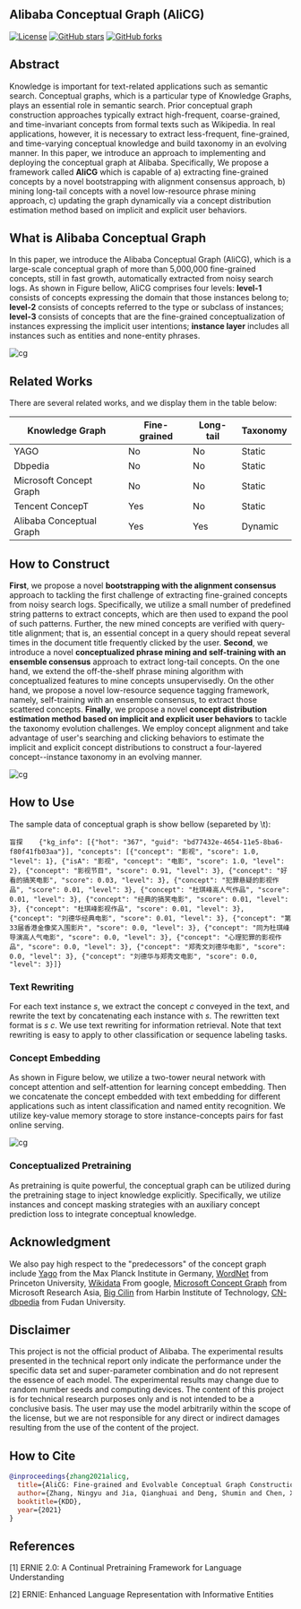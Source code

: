 ## Alibaba  Conceptual Graph (AliCG)

[![License](https://img.shields.io/github/license/alibaba-research/ConceptGraph?style=flat-square)](https://github.com/alibaba-research/ConceptGraph/blob/master/LICENSE)
[![GitHub stars](https://img.shields.io/github/stars/alibaba-research/ConceptGraph?style=flat-square)](https://github.com/alibaba-research/ConceptGraph/stargazers)
[![GitHub forks](https://img.shields.io/github/forks/alibaba-research/ConceptGraph?style=flat-square&color=blueviolet)](https://github.com/alibaba-research/ConceptGraph/network/members)

## Abstract 

Knowledge is important for text-related applications such as semantic search. Conceptual graphs, which is a particular type of Knowledge Graphs, plays an essential role in semantic search. Prior conceptual graph construction approaches typically extract high-frequent, coarse-grained, and time-invariant concepts from formal texts such as Wikipedia. In real applications, however, it is necessary to extract less-frequent, fine-grained, and time-varying conceptual knowledge and build taxonomy in an evolving manner.  In this paper, we introduce an approach to implementing and deploying the conceptual graph at Alibaba. Specifically, We propose a framework called **AliCG** which is capable of a) extracting fine-grained concepts by a novel bootstrapping with alignment consensus approach, b) mining long-tail concepts with a novel low-resource phrase mining approach, c) updating the graph dynamically via a concept distribution estimation method based on implicit and explicit user behaviors.   


## What is Alibaba Conceptual Graph

In this paper, we introduce the Alibaba Conceptual Graph (AliCG), which is a large-scale conceptual graph of more than 5,000,000 fine-grained concepts, still in fast growth, automatically extracted from noisy search logs. As shown in Figure bellow, AliCG comprises four levels: **level-1** consists of concepts expressing the domain that those instances belong to;  **level-2** consists of concepts referred to the type or subclass of instances;  **level-3** consists of concepts that are the fine-grained conceptualization of instances expressing the implicit user intentions;  **instance layer** includes all instances such as entities and none-entity phrases.  

 ![cg](figs/alicg.jpg)

## Related Works 

There are several related works, and we display them in the table below:

| Knowledge Graph    | Fine-grained | Long-tail | Taxonomy |
|  ----  | ----  |----| ----  |
| YAGO | No |No|Static|
| Dbpedia | No |No|Static|
| Microsoft Concept Graph | No |No|Static|
| Tencent ConcepT | Yes |No|Static|
| Alibaba  Conceptual Graph | Yes |Yes|Dynamic|

## How to Construct

**First**, we propose a novel  **bootstrapping with the alignment consensus** approach to tackling the first challenge of extracting fine-grained concepts from noisy search logs. Specifically, we utilize a small number of predefined string patterns to extract concepts, which are then used to expand the pool of such patterns. Further, the new mined concepts are verified with query-title alignment; that is, an essential concept in a query should repeat several times in the document title frequently clicked by the user.  **Second**, we introduce a novel **conceptualized phrase mining and self-training with an ensemble consensus** approach to extract long-tail concepts. On the one hand, we extend the off-the-shelf phrase mining algorithm with conceptualized features to mine concepts unsupervisedly.  On the other hand, we propose a novel low-resource sequence tagging framework, namely, self-training with an ensemble consensus, to extract those scattered concepts.  **Finally**,  we propose a novel **concept distribution estimation method based on implicit and explicit user behaviors** to tackle the taxonomy evolution challenges. We employ concept alignment and take advantage of user's searching and clicking behaviors to estimate the implicit and explicit concept distributions to construct a four-layered concept--instance taxonomy in an evolving manner.  

 ![cg](figs/arc1.jpg)


## How to Use

The sample data of  conceptual graph is show bellow (separeted by \t):

```
盲探    {"kg_info": [{"hot": "367", "guid": "bd77432e-4654-11e5-8ba6-f80f41fb03aa"}], "concepts": [{"concept": "影视", "score": 1.0, "level": 1}, {"isA": "影视", "concept": "电影", "score": 1.0, "level": 2}, {"concept": "影视节目", "score": 0.91, "level": 3}, {"concept": "好看的搞笑电影", "score": 0.03, "level": 3}, {"concept": "犯罪悬疑的影视作品", "score": 0.01, "level": 3}, {"concept": "杜琪峰高人气作品", "score": 0.01, "level": 3}, {"concept": "经典的搞笑电影", "score": 0.01, "level": 3}, {"concept": "杜琪峰影视作品", "score": 0.01, "level": 3}, {"concept": "刘德华经典电影", "score": 0.01, "level": 3}, {"concept": "第33届香港金像奖入围影片", "score": 0.0, "level": 3}, {"concept": "同为杜琪峰导演高人气电影", "score": 0.0, "level": 3}, {"concept": "心理犯罪的影视作品", "score": 0.0, "level": 3}, {"concept": "郑秀文刘德华电影", "score": 0.0, "level": 3}, {"concept": "刘德华与郑秀文电影", "score": 0.0, "level": 3}]}
```


### Text Rewriting

 For each text instance $s$, we extract the concept  $c$ conveyed in the text, and rewrite the text by concatenating each instance with $s$. The rewritten text format is $s$ $c$. We use text rewriting for information retrieval. Note that text rewriting is easy to apply to other classification or sequence labeling tasks. 

### Concept Embedding

 As shown in Figure below, we utilize a two-tower neural network with concept attention and self-attention for learning concept embedding. Then we concatenate the concept embedded with text embedding for different applications such as intent classification and named entity recognition. We utilize key-value memory storage to store instance-concepts pairs for fast online serving. 

 ![cg](figs/concept_embedding.jpg)


### Conceptualized Pretraining

 As pretraining is quite powerful, the conceptual graph can be utilized during the pretraining stage to inject knowledge explicitly.  Specifically, we utilize instances and concept masking strategies with an auxiliary concept prediction loss to integrate conceptual knowledge. 


## Acknowledgment 

We also pay high respect to the "predecessors" of the concept graph include [Yago](https://www.mpi-inf.mpg.de/departments/databases-and-information-systems/research/yago-naga/yago/) from the Max Planck Institute in Germany,  [WordNet](https://wordnet.princeton.edu/) from Princeton University, [Wikidata](https://www.wikidata.org/wiki/Wikidata:Main_Page) From google, [Microsoft Concept Graph](https://concept.research.microsoft.com/)  from Microsoft Research Asia,  [Big Cilin](http://www.bigcilin.com/browser/)  from  Harbin Institute of Technology,  [CN-dbpedia](http://kw.fudan.edu.cn/cndbpedia/intro/)   from Fudan University. 


## Disclaimer

This project is not the official product of Alibaba. The experimental results presented in the technical report only indicate the performance under the specific data set and super-parameter combination and do not represent the essence of each model. The experimental results may change due to random number seeds and computing devices. The content of this project is for technical research purposes only and is not intended to be a conclusive basis. The user may use the model arbitrarily within the scope of the license, but we are not responsible for any direct or indirect damages resulting from the use of the content of the project.

## How to Cite

```bibtex
@inproceedings{zhang2021alicg,
  title={AliCG: Fine-grained and Evolvable Conceptual Graph Construction for Semantic Search at Alibaba},
  author={Zhang, Ningyu and Jia, Qianghuai and Deng, Shumin and Chen, Xiang and Ye, Hongbin and Chen, Hui and Tou, Huaixiao and Huang, Gang and Wang, Zhao and Hua, Nengwei and Chen, Huajun},
  booktitle={KDD},
  year={2021}
}
```

## References

[1] ERNIE 2.0: A Continual Pretraining Framework for Language Understanding

[2] ERNIE: Enhanced Language Representation with Informative Entities
